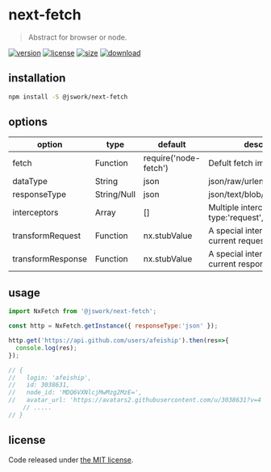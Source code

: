 # next-fetch
> Abstract for browser or node.

[![version][version-image]][version-url]
[![license][license-image]][license-url]
[![size][size-image]][size-url]
[![download][download-image]][download-url]

## installation
```bash
npm install -S @jswork/next-fetch
```

## options
| option            | type        | default               | description                                          |
| ----------------- | ----------- | --------------------- | ---------------------------------------------------- |
| fetch             | Function    | require('node-fetch') | Defult fetch implement                               |
| dataType          | String      | json                  | json/raw/urlencoded/multipart                        |
| responseType      | String/Null | json                  | json/text/blob/null                                  |
| interceptors      | Array       | []                    | Multiple interceptors. eg: { type:'request', fn: xx} |
| transformRequest  | Function    | nx.stubValue          | A special interceptor for only current request.      |
| transformResponse | Function    | nx.stubValue          | A special interceptor for only current response.     |

## usage
```js
import NxFetch from '@jswork/next-fetch';

const http = NxFetch.getInstance({ responseType:'json' });

http.get('https://api.github.com/users/afeiship').then(res=>{
  console.log(res);
});

// {
//   login: 'afeiship',
//   id: 3038631,
//   node_id: 'MDQ6VXNlcjMwMzg2MzE=',
//   avatar_url: 'https://avatars2.githubusercontent.com/u/3038631?v=4',
    // .....
// }
```

## license
Code released under [the MIT license](https://github.com/afeiship/next-fetch/blob/master/LICENSE.txt).

[version-image]: https://img.shields.io/npm/v/@jswork/next-fetch
[version-url]: https://npmjs.org/package/@jswork/next-fetch

[license-image]: https://img.shields.io/npm/l/@jswork/next-fetch
[license-url]: https://github.com/afeiship/next-fetch/blob/master/LICENSE.txt

[size-image]: https://img.shields.io/bundlephobia/minzip/@jswork/next-fetch
[size-url]: https://github.com/afeiship/next-fetch/blob/master/dist/next-fetch.min.js

[download-image]: https://img.shields.io/npm/dm/@jswork/next-fetch
[download-url]: https://www.npmjs.com/package/@jswork/next-fetch
